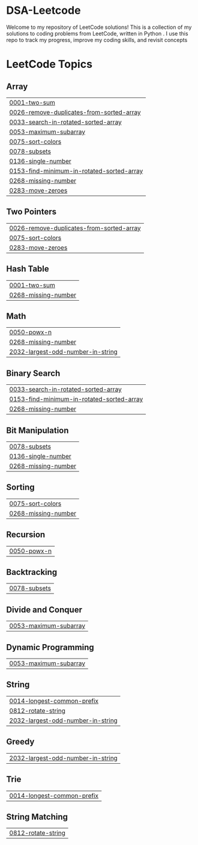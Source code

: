 # DSA-Leetcode
Welcome to my repository of LeetCode solutions! This is a collection of my solutions to coding problems from LeetCode, written in Python . I use this repo to track my progress, improve my coding skills, and revisit concepts

<!---LeetCode Topics Start-->
# LeetCode Topics
## Array
|  |
| ------- |
| [0001-two-sum](https://github.com/Arnab02H/DSA-Leetcode/tree/master/0001-two-sum) |
| [0026-remove-duplicates-from-sorted-array](https://github.com/Arnab02H/DSA-Leetcode/tree/master/0026-remove-duplicates-from-sorted-array) |
| [0033-search-in-rotated-sorted-array](https://github.com/Arnab02H/DSA-Leetcode/tree/master/0033-search-in-rotated-sorted-array) |
| [0053-maximum-subarray](https://github.com/Arnab02H/DSA-Leetcode/tree/master/0053-maximum-subarray) |
| [0075-sort-colors](https://github.com/Arnab02H/DSA-Leetcode/tree/master/0075-sort-colors) |
| [0078-subsets](https://github.com/Arnab02H/DSA-Leetcode/tree/master/0078-subsets) |
| [0136-single-number](https://github.com/Arnab02H/DSA-Leetcode/tree/master/0136-single-number) |
| [0153-find-minimum-in-rotated-sorted-array](https://github.com/Arnab02H/DSA-Leetcode/tree/master/0153-find-minimum-in-rotated-sorted-array) |
| [0268-missing-number](https://github.com/Arnab02H/DSA-Leetcode/tree/master/0268-missing-number) |
| [0283-move-zeroes](https://github.com/Arnab02H/DSA-Leetcode/tree/master/0283-move-zeroes) |
## Two Pointers
|  |
| ------- |
| [0026-remove-duplicates-from-sorted-array](https://github.com/Arnab02H/DSA-Leetcode/tree/master/0026-remove-duplicates-from-sorted-array) |
| [0075-sort-colors](https://github.com/Arnab02H/DSA-Leetcode/tree/master/0075-sort-colors) |
| [0283-move-zeroes](https://github.com/Arnab02H/DSA-Leetcode/tree/master/0283-move-zeroes) |
## Hash Table
|  |
| ------- |
| [0001-two-sum](https://github.com/Arnab02H/DSA-Leetcode/tree/master/0001-two-sum) |
| [0268-missing-number](https://github.com/Arnab02H/DSA-Leetcode/tree/master/0268-missing-number) |
## Math
|  |
| ------- |
| [0050-powx-n](https://github.com/Arnab02H/DSA-Leetcode/tree/master/0050-powx-n) |
| [0268-missing-number](https://github.com/Arnab02H/DSA-Leetcode/tree/master/0268-missing-number) |
| [2032-largest-odd-number-in-string](https://github.com/Arnab02H/DSA-Leetcode/tree/master/2032-largest-odd-number-in-string) |
## Binary Search
|  |
| ------- |
| [0033-search-in-rotated-sorted-array](https://github.com/Arnab02H/DSA-Leetcode/tree/master/0033-search-in-rotated-sorted-array) |
| [0153-find-minimum-in-rotated-sorted-array](https://github.com/Arnab02H/DSA-Leetcode/tree/master/0153-find-minimum-in-rotated-sorted-array) |
| [0268-missing-number](https://github.com/Arnab02H/DSA-Leetcode/tree/master/0268-missing-number) |
## Bit Manipulation
|  |
| ------- |
| [0078-subsets](https://github.com/Arnab02H/DSA-Leetcode/tree/master/0078-subsets) |
| [0136-single-number](https://github.com/Arnab02H/DSA-Leetcode/tree/master/0136-single-number) |
| [0268-missing-number](https://github.com/Arnab02H/DSA-Leetcode/tree/master/0268-missing-number) |
## Sorting
|  |
| ------- |
| [0075-sort-colors](https://github.com/Arnab02H/DSA-Leetcode/tree/master/0075-sort-colors) |
| [0268-missing-number](https://github.com/Arnab02H/DSA-Leetcode/tree/master/0268-missing-number) |
## Recursion
|  |
| ------- |
| [0050-powx-n](https://github.com/Arnab02H/DSA-Leetcode/tree/master/0050-powx-n) |
## Backtracking
|  |
| ------- |
| [0078-subsets](https://github.com/Arnab02H/DSA-Leetcode/tree/master/0078-subsets) |
## Divide and Conquer
|  |
| ------- |
| [0053-maximum-subarray](https://github.com/Arnab02H/DSA-Leetcode/tree/master/0053-maximum-subarray) |
## Dynamic Programming
|  |
| ------- |
| [0053-maximum-subarray](https://github.com/Arnab02H/DSA-Leetcode/tree/master/0053-maximum-subarray) |
## String
|  |
| ------- |
| [0014-longest-common-prefix](https://github.com/Arnab02H/DSA-Leetcode/tree/master/0014-longest-common-prefix) |
| [0812-rotate-string](https://github.com/Arnab02H/DSA-Leetcode/tree/master/0812-rotate-string) |
| [2032-largest-odd-number-in-string](https://github.com/Arnab02H/DSA-Leetcode/tree/master/2032-largest-odd-number-in-string) |
## Greedy
|  |
| ------- |
| [2032-largest-odd-number-in-string](https://github.com/Arnab02H/DSA-Leetcode/tree/master/2032-largest-odd-number-in-string) |
## Trie
|  |
| ------- |
| [0014-longest-common-prefix](https://github.com/Arnab02H/DSA-Leetcode/tree/master/0014-longest-common-prefix) |
## String Matching
|  |
| ------- |
| [0812-rotate-string](https://github.com/Arnab02H/DSA-Leetcode/tree/master/0812-rotate-string) |
<!---LeetCode Topics End-->